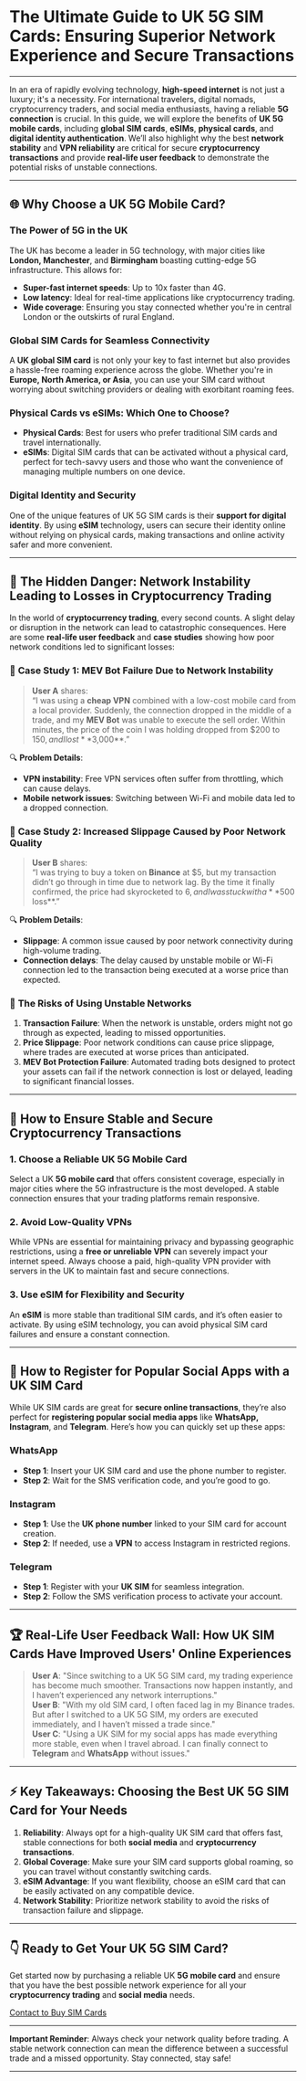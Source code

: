# The Ultimate Guide to UK 5G SIM Cards: Ensuring Superior Network Experience and Secure Transactions

---

In an era of rapidly evolving technology, **high-speed internet** is not just a luxury; it's a necessity. For international travelers, digital nomads, cryptocurrency traders, and social media enthusiasts, having a reliable **5G connection** is crucial. In this guide, we will explore the benefits of **UK 5G mobile cards**, including **global SIM cards**, **eSIMs**, **physical cards**, and **digital identity authentication**. We’ll also highlight why the best **network stability** and **VPN reliability** are critical for secure **cryptocurrency transactions** and provide **real-life user feedback** to demonstrate the potential risks of unstable connections.

---

## 🌐 Why Choose a UK 5G Mobile Card?

### **The Power of 5G in the UK**
The UK has become a leader in 5G technology, with major cities like **London, Manchester**, and **Birmingham** boasting cutting-edge 5G infrastructure. This allows for:

- **Super-fast internet speeds**: Up to 10x faster than 4G.
- **Low latency**: Ideal for real-time applications like cryptocurrency trading.
- **Wide coverage**: Ensuring you stay connected whether you're in central London or the outskirts of rural England.

### **Global SIM Cards for Seamless Connectivity**
A **UK global SIM card** is not only your key to fast internet but also provides a hassle-free roaming experience across the globe. Whether you're in **Europe, North America, or Asia**, you can use your SIM card without worrying about switching providers or dealing with exorbitant roaming fees.

### **Physical Cards vs eSIMs: Which One to Choose?**
- **Physical Cards**: Best for users who prefer traditional SIM cards and travel internationally.
- **eSIMs**: Digital SIM cards that can be activated without a physical card, perfect for tech-savvy users and those who want the convenience of managing multiple numbers on one device.

### **Digital Identity and Security**
One of the unique features of UK 5G SIM cards is their **support for digital identity**. By using **eSIM** technology, users can secure their identity online without relying on physical cards, making transactions and online activity safer and more convenient.

---

## 🚨 The Hidden Danger: Network Instability Leading to Losses in Cryptocurrency Trading

In the world of **cryptocurrency trading**, every second counts. A slight delay or disruption in the network can lead to catastrophic consequences. Here are some **real-life user feedback** and **case studies** showing how poor network conditions led to significant losses:

### 🥲 **Case Study 1: MEV Bot Failure Due to Network Instability**
> **User A** shares:  
“I was using a **cheap VPN** combined with a low-cost mobile card from a local provider. Suddenly, the connection dropped in the middle of a trade, and my **MEV Bot** was unable to execute the sell order. Within minutes, the price of the coin I was holding dropped from $200 to $150, and I lost **$3,000**.”

🔍 **Problem Details**:
- **VPN instability**: Free VPN services often suffer from throttling, which can cause delays.
- **Mobile network issues**: Switching between Wi-Fi and mobile data led to a dropped connection.

### 🥲 **Case Study 2: Increased Slippage Caused by Poor Network Quality**
> **User B** shares:  
“I was trying to buy a token on **Binance** at $5, but my transaction didn’t go through in time due to network lag. By the time it finally confirmed, the price had skyrocketed to $6, and I was stuck with a **$500 loss**.”

🔍 **Problem Details**:
- **Slippage**: A common issue caused by poor network connectivity during high-volume trading.
- **Connection delays**: The delay caused by unstable mobile or Wi-Fi connection led to the transaction being executed at a worse price than expected.

### 🛑 **The Risks of Using Unstable Networks**
1. **Transaction Failure**: When the network is unstable, orders might not go through as expected, leading to missed opportunities.
2. **Price Slippage**: Poor network conditions can cause price slippage, where trades are executed at worse prices than anticipated.
3. **MEV Bot Protection Failure**: Automated trading bots designed to protect your assets can fail if the network connection is lost or delayed, leading to significant financial losses.

---

## 🔧 How to Ensure Stable and Secure Cryptocurrency Transactions

### **1. Choose a Reliable UK 5G Mobile Card**
Select a UK **5G mobile card** that offers consistent coverage, especially in major cities where the 5G infrastructure is the most developed. A stable connection ensures that your trading platforms remain responsive.

### **2. Avoid Low-Quality VPNs**
While VPNs are essential for maintaining privacy and bypassing geographic restrictions, using a **free or unreliable VPN** can severely impact your internet speed. Always choose a paid, high-quality VPN provider with servers in the UK to maintain fast and secure connections.

### **3. Use eSIM for Flexibility and Security**
An **eSIM** is more stable than traditional SIM cards, and it’s often easier to activate. By using eSIM technology, you can avoid physical SIM card failures and ensure a constant connection.

---

## 📲 How to Register for Popular Social Apps with a UK SIM Card

While UK SIM cards are great for **secure online transactions**, they’re also perfect for **registering popular social media apps** like **WhatsApp, Instagram**, and **Telegram**. Here’s how you can quickly set up these apps:

### **WhatsApp**
- **Step 1**: Insert your UK SIM card and use the phone number to register.
- **Step 2**: Wait for the SMS verification code, and you’re good to go.

### **Instagram**
- **Step 1**: Use the **UK phone number** linked to your SIM card for account creation.
- **Step 2**: If needed, use a **VPN** to access Instagram in restricted regions.

### **Telegram**
- **Step 1**: Register with your **UK SIM** for seamless integration.
- **Step 2**: Follow the SMS verification process to activate your account.

---

## 🏆 Real-Life User Feedback Wall: How UK SIM Cards Have Improved Users' Online Experiences

> **User A**: "Since switching to a UK 5G SIM card, my trading experience has become much smoother. Transactions now happen instantly, and I haven’t experienced any network interruptions."  
> **User B**: "With my old SIM card, I often faced lag in my Binance trades. But after I switched to a UK 5G SIM, my orders are executed immediately, and I haven’t missed a trade since."  
> **User C**: "Using a UK SIM for my social apps has made everything more stable, even when I travel abroad. I can finally connect to **Telegram** and **WhatsApp** without issues."

---

## ⚡ Key Takeaways: Choosing the Best UK 5G SIM Card for Your Needs

1. **Reliability**: Always opt for a high-quality UK SIM card that offers fast, stable connections for both **social media** and **cryptocurrency transactions**.
2. **Global Coverage**: Make sure your SIM card supports global roaming, so you can travel without constantly switching cards.
3. **eSIM Advantage**: If you want flexibility, choose an eSIM card that can be easily activated on any compatible device.
4. **Network Stability**: Prioritize network stability to avoid the risks of transaction failure and slippage.

---

## 👇 Ready to Get Your UK 5G SIM Card?

Get started now by purchasing a reliable UK **5G mobile card** and ensure that you have the best possible network experience for all your **cryptocurrency trading** and **social media** needs.

[Contact to Buy SIM Cards](https://t.me/s/esim1088)

---

**Important Reminder**: Always check your network quality before trading. A stable network connection can mean the difference between a successful trade and a missed opportunity. Stay connected, stay safe!

---

